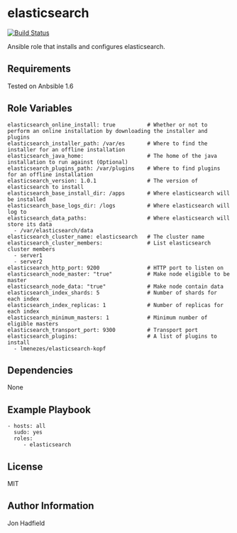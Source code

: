 elasticsearch
========
[![Build Status](https://api.travis-ci.org/jonhadfield/ansible-elasticsearch.svg?branch=master)](https://travis-ci.org/jonhadfield/ansible-elasticsearch)

Ansible role that installs and configures elasticsearch.

Requirements
------------

Tested on Anbsible 1.6

Role Variables
--------------
    elasticsearch_online_install: true          # Whether or not to perform an online installation by downloading the installer and plugins
    elasticsearch_installer_path: /var/es       # Where to find the installer for an offline installation
    elasticsearch_java_home:                    # The home of the java installation to run against (Optional)
    elasticsearch_plugins_path: /var/plugins    # Where to find plugins for an offline installation
    elasticsearch_version: 1.0.1                # The version of elasticsearch to install
    elasticsearch_base_install_dir: /apps       # Where elasticsearch will be installed
    elasticsearch_base_logs_dir: /logs          # Where elasticsearch will log to
    elasticsearch_data_paths:                   # Where elasticsearch will store its data
      - /var/elasticsearch/data
    elasticsearch_cluster_name: elasticsearch   # The cluster name
    elasticsearch_cluster_members:              # List elasticsearch cluster members
      - server1
      - server2
    elasticsearch_http_port: 9200               # HTTP port to listen on
    elasticsearch_node_master: "true"           # Make node eligible to be master
    elasticsearch_node_data: "true"             # Make node contain data
    elasticsearch_index_shards: 5               # Number of shards for each index
    elasticsearch_index_replicas: 1             # Number of replicas for each index
    elasticsearch_minimum_masters: 1            # Minimum number of eligible masters
    elasticsearch_transport_port: 9300          # Transport port
    elasticsearch_plugins:                      # A list of plugins to install
      - lmenezes/elasticsearch-kopf


Dependencies
------------

None

Example Playbook
-------------------------

    - hosts: all
      sudo: yes
      roles:
         - elasticsearch

License
-------

MIT

Author Information
------------------

Jon Hadfield

